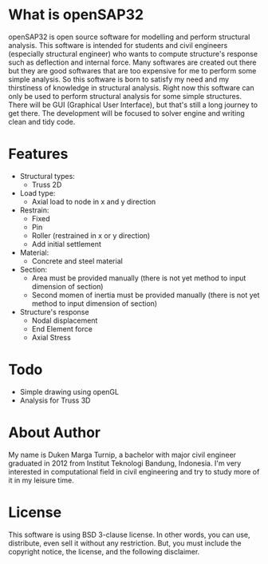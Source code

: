 What is openSAP32
=================
openSAP32 is open source software for modelling and perform structural analysis.
This software is intended for students and civil engineers (especially structural engineer) who wants to compute structure's response such as deflection and internal force.
Many softwares are created out there but they are good softwares that are too expensive for me to perform some simple analysis. So this software is born to satisfy my need and my thirstiness of knowledge in structural analysis.
Right now this software can only be used to perform structural analysis for some simple structures. There will be GUI (Graphical User Interface), but that's still a long journey to get there. The development will be focused to solver engine and writing clean and tidy code.


Features
========
* Structural types:
	* Truss 2D
* Load type:
	* Axial load to node in x and y direction
* Restrain:
	* Fixed
	* Pin
	* Roller (restrained in x or y direction)
	* Add initial settlement 
* Material:
	* Concrete and steel material
* Section:
	* Area must be provided manually (there is not yet method to input dimension of section)
	* Second momen of inertia must be provided manually (there is not yet method to input dimension of section)
* Structure's response
	* Nodal displacement
	* End Element force
	* Axial Stress


Todo
====
* Simple drawing using openGL
* Analysis for Truss 3D

About Author
============
My name is Duken Marga Turnip, a bachelor with major civil engineer graduated in 2012 from Institut Teknologi Bandung, Indonesia. I'm very interested in computational field in civil engineering and try to study more of it in my leisure time.

License
=======
This software is using BSD 3-clause license. In other words, you
can use, distribute, even sell it without any restriction. But, you
must include the copyright notice, the license, and the following
disclaimer.

